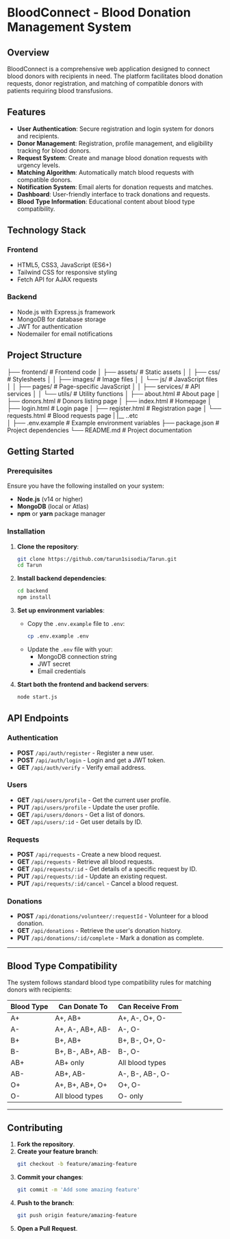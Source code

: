 # BloodConnect - Blood Donation Management System

## Overview
BloodConnect is a comprehensive web application designed to connect blood donors with recipients in need. The platform facilitates blood donation requests, donor registration, and matching of compatible donors with patients requiring blood transfusions.

## Features
- **User Authentication**: Secure registration and login system for donors and recipients.
- **Donor Management**: Registration, profile management, and eligibility tracking for blood donors.
- **Request System**: Create and manage blood donation requests with urgency levels.
- **Matching Algorithm**: Automatically match blood requests with compatible donors.
- **Notification System**: Email alerts for donation requests and matches.
- **Dashboard**: User-friendly interface to track donations and requests.
- **Blood Type Information**: Educational content about blood type compatibility.

## Technology Stack

### Frontend
- HTML5, CSS3, JavaScript (ES6+)
- Tailwind CSS for responsive styling
- Fetch API for AJAX requests

### Backend
- Node.js with Express.js framework
- MongoDB for database storage
- JWT for authentication
- Nodemailer for email notifications

## Project Structure
├── frontend/                  # Frontend code
│   ├── assets/                # Static assets
│   │   ├── css/               # Stylesheets
│   │   ├── images/            # Image files
│   │   └── js/                # JavaScript files
│   │       ├── pages/         # Page-specific JavaScript
│   │       ├── services/      # API services
│   │       └── utils/         # Utility functions
│   ├── about.html             # About page
│   ├── donors.html            # Donors listing page
│   ├── index.html             # Homepage
│   ├── login.html             # Login page
│   ├── register.html          # Registration page
│   └── requests.html           # Blood requests page
|   |__ ..etc      
│
├── .env.example               # Example environment variables
├── package.json               # Project dependencies
└── README.md                  # Project documentation
## Getting Started

### Prerequisites
Ensure you have the following installed on your system:
- **Node.js** (v14 or higher)
- **MongoDB** (local or Atlas)
- **npm** or **yarn** package manager

### Installation

1. **Clone the repository**:
    ```bash
    git clone https://github.com/tarun1sisodia/Tarun.git
    cd Tarun
    ```

2. **Install backend dependencies**:
    ```bash
    cd backend
    npm install
    ```

3. **Set up environment variables**:
    - Copy the `.env.example` file to `.env`:
      ```bash
      cp .env.example .env
      ```
    - Update the `.env` file with your:
      - MongoDB connection string
      - JWT secret
      - Email credentials

4. **Start both the frontend and backend servers**:
    ```bash
    node start.js
    ```

## API Endpoints

### Authentication
- **POST** `/api/auth/register` - Register a new user.
- **POST** `/api/auth/login` - Login and get a JWT token.
- **GET** `/api/auth/verify` - Verify email address.

### Users
- **GET** `/api/users/profile` - Get the current user profile.
- **PUT** `/api/users/profile` - Update the user profile.
- **GET** `/api/users/donors` - Get a list of donors.
- **GET** `/api/users/:id` - Get user details by ID.

### Requests
- **POST** `/api/requests` - Create a new blood request.
- **GET** `/api/requests` - Retrieve all blood requests.
- **GET** `/api/requests/:id` - Get details of a specific request by ID.
- **PUT** `/api/requests/:id` - Update an existing request.
- **PUT** `/api/requests/:id/cancel` - Cancel a blood request.

### Donations
- **POST** `/api/donations/volunteer/:requestId` - Volunteer for a blood donation.
- **GET** `/api/donations` - Retrieve the user's donation history.
- **PUT** `/api/donations/:id/complete` - Mark a donation as complete.

---

## Blood Type Compatibility

The system follows standard blood type compatibility rules for matching donors with recipients:

| **Blood Type** | **Can Donate To**       | **Can Receive From**       |
|----------------|-------------------------|----------------------------|
| A+             | A+, AB+                | A+, A-, O+, O-             |
| A-             | A+, A-, AB+, AB-       | A-, O-                     |
| B+             | B+, AB+                | B+, B-, O+, O-             |
| B-             | B+, B-, AB+, AB-       | B-, O-                     |
| AB+            | AB+ only               | All blood types            |
| AB-            | AB+, AB-               | A-, B-, AB-, O-            |
| O+             | A+, B+, AB+, O+        | O+, O-                     |
| O-             | All blood types        | O- only                    |

---

## Contributing

1. **Fork the repository**.
2. **Create your feature branch**:
    ```bash
    git checkout -b feature/amazing-feature
    ```
3. **Commit your changes**:
    ```bash
    git commit -m 'Add some amazing feature'
    ```
4. **Push to the branch**:
    ```bash
    git push origin feature/amazing-feature
    ```
5. **Open a Pull Request**.